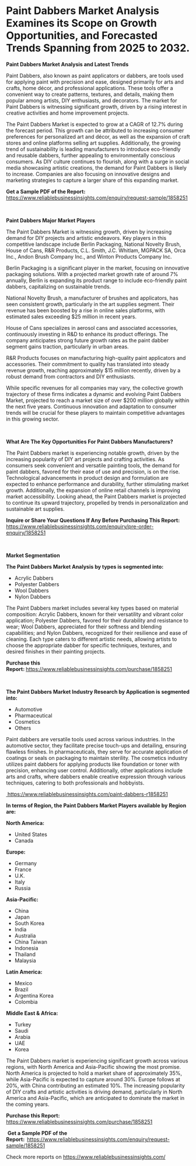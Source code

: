 <p><h1>Paint Dabbers Market Analysis Examines its Scope on Growth Opportunities, and Forecasted Trends Spanning from 2025 to 2032.</h1></p><p><strong>Paint Dabbers Market Analysis and Latest Trends</strong></p>
<p><p>Paint Dabbers, also known as paint applicators or dabbers, are tools used for applying paint with precision and ease, designed primarily for arts and crafts, home décor, and professional applications. These tools offer a convenient way to create patterns, textures, and details, making them popular among artists, DIY enthusiasts, and decorators. The market for Paint Dabbers is witnessing significant growth, driven by a rising interest in creative activities and home improvement projects.</p><p>The Paint Dabbers Market is expected to grow at a CAGR of 12.7% during the forecast period. This growth can be attributed to increasing consumer preferences for personalized art and décor, as well as the expansion of craft stores and online platforms selling art supplies. Additionally, the growing trend of sustainability is leading manufacturers to introduce eco-friendly and reusable dabbers, further appealing to environmentally conscious consumers. As DIY culture continues to flourish, along with a surge in social media showcasing artistic creations, the demand for Paint Dabbers is likely to increase. Companies are also focusing on innovative designs and marketing strategies to capture a larger share of this expanding market.</p></p>
<p><strong>Get a Sample PDF of the Report:&nbsp;</strong> <a href="https://www.reliablebusinessinsights.com/enquiry/request-sample/1858251?utm_campaign=3116&utm_medium=2&utm_source=Github&utm_content=ia&utm_term=05042025&utm_id=paint-dabbers">https://www.reliablebusinessinsights.com/enquiry/request-sample/1858251</a></p>
<p>&nbsp;</p>
<p><strong>Paint Dabbers Major Market Players</strong></p>
<p><p>The Paint Dabbers Market is witnessing growth, driven by increasing demand for DIY projects and artistic endeavors. Key players in this competitive landscape include Berlin Packaging, National Novelty Brush, House of Cans, R&R Products, C.L. Smith, J.C. Whitlam, MGPACK SA, Orca Inc., Andon Brush Company Inc., and Winton Products Company Inc.</p><p>Berlin Packaging is a significant player in the market, focusing on innovative packaging solutions. With a projected market growth rate of around 7% annually, Berlin is expanding its product range to include eco-friendly paint dabbers, capitalizing on sustainable trends.</p><p>National Novelty Brush, a manufacturer of brushes and applicators, has seen consistent growth, particularly in the art supplies segment. Their revenue has been boosted by a rise in online sales platforms, with estimated sales exceeding $25 million in recent years.</p><p>House of Cans specializes in aerosol cans and associated accessories, continuously investing in R&D to enhance its product offerings. The company anticipates strong future growth rates as the paint dabber segment gains traction, particularly in urban areas.</p><p>R&R Products focuses on manufacturing high-quality paint applicators and accessories. Their commitment to quality has translated into steady revenue growth, reaching approximately $15 million recently, driven by a robust demand from contractors and DIY enthusiasts.</p><p>While specific revenues for all companies may vary, the collective growth trajectory of these firms indicates a dynamic and evolving Paint Dabbers Market, projected to reach a market size of over $200 million globally within the next five years. Continuous innovation and adaptation to consumer trends will be crucial for these players to maintain competitive advantages in this growing sector.</p></p>
<p>&nbsp;</p>
<p><strong>What Are The Key Opportunities For Paint Dabbers Manufacturers?</strong></p>
<p><p>The Paint Dabbers market is experiencing notable growth, driven by the increasing popularity of DIY art projects and crafting activities. As consumers seek convenient and versatile painting tools, the demand for paint dabbers, favored for their ease of use and precision, is on the rise. Technological advancements in product design and formulation are expected to enhance performance and durability, further stimulating market growth. Additionally, the expansion of online retail channels is improving market accessibility. Looking ahead, the Paint Dabbers market is projected to continue its upward trajectory, propelled by trends in personalization and sustainable art supplies.</p></p>
<p><strong>Inquire or Share Your Questions If Any Before Purchasing This Report:</strong> <a href="https://www.reliablebusinessinsights.com/enquiry/pre-order-enquiry/1858251?utm_campaign=3116&utm_medium=2&utm_source=Github&utm_content=ia&utm_term=05042025&utm_id=paint-dabbers">https://www.reliablebusinessinsights.com/enquiry/pre-order-enquiry/1858251</a></p>
<p>&nbsp;</p>
<p><strong>Market Segmentation</strong></p>
<p><strong>The Paint Dabbers Market Analysis by types is segmented into:</strong></p>
<p><ul><li>Acrylic Dabbers</li><li>Polyester Dabbers</li><li>Wool Dabbers</li><li>Nylon Dabbers</li></ul></p>
<p><p>The Paint Dabbers market includes several key types based on material composition: Acrylic Dabbers, known for their versatility and vibrant color application; Polyester Dabbers, favored for their durability and resistance to wear; Wool Dabbers, appreciated for their softness and blending capabilities; and Nylon Dabbers, recognized for their resilience and ease of cleaning. Each type caters to different artistic needs, allowing artists to choose the appropriate dabber for specific techniques, textures, and desired finishes in their painting projects.</p></p>
<p><strong>Purchase this Report:&nbsp;</strong><a href="https://www.reliablebusinessinsights.com/purchase/1858251?utm_campaign=3116&utm_medium=2&utm_source=Github&utm_content=ia&utm_term=05042025&utm_id=paint-dabbers">https://www.reliablebusinessinsights.com/purchase/1858251</a></p>
<p>&nbsp;</p>
<p><strong>The Paint Dabbers Market Industry Research by Application is segmented into:</strong></p>
<p><ul><li>Automotive</li><li>Pharmaceutical</li><li>Cosmetics</li><li>Others</li></ul></p>
<p><p>Paint dabbers are versatile tools used across various industries. In the automotive sector, they facilitate precise touch-ups and detailing, ensuring flawless finishes. In pharmaceuticals, they serve for accurate application of coatings or seals on packaging to maintain sterility. The cosmetics industry utilizes paint dabbers for applying products like foundation or toner with precision, enhancing user control. Additionally, other applications include arts and crafts, where dabbers enable creative expression through various techniques, catering to both professionals and hobbyists.</p></p>
<p><a href="https://www.reliablebusinessinsights.com/paint-dabbers-r1858251?utm_campaign=3116&utm_medium=2&utm_source=Github&utm_content=ia&utm_term=05042025&utm_id=paint-dabbers">&nbsp;https://www.reliablebusinessinsights.com/paint-dabbers-r1858251</a></p>
<p><strong>In terms of Region, the Paint Dabbers Market Players available by Region are:</strong></p>
<p>
    <p> <strong> North America: </strong>
        <ul>
            <li>United States</li>
            <li>Canada</li>
        </ul>
        </p> 
    <p> <strong> Europe: </strong>
        <ul>
            <li>Germany</li>
            <li>France</li>
            <li>U.K.</li>
            <li>Italy</li>
            <li>Russia</li>
        </ul>
        </p> 
    <p> <strong> Asia-Pacific: </strong>
        <ul>
            <li>China</li>
            <li>Japan</li>
            <li>South Korea</li>
            <li>India</li>
            <li>Australia</li>
            <li>China Taiwan</li>
            <li>Indonesia</li>
            <li>Thailand</li>
            <li>Malaysia</li>
        </ul>
        </p> 
    <p> <strong> Latin America: </strong>
        <ul>
            <li>Mexico</li>
            <li>Brazil</li>
            <li>Argentina Korea</li>
            <li>Colombia</li>
        </ul>
        </p> 
    <p> <strong> Middle East & Africa: </strong>
        <ul>
            <li>Turkey</li>
            <li>Saudi</li>
            <li>Arabia</li>
            <li>UAE</li>
            <li>Korea</li>
        </ul>
    </p>
    </p>
<p><p>The Paint Dabbers market is experiencing significant growth across various regions, with North America and Asia-Pacific showing the most promise. North America is projected to hold a market share of approximately 35%, while Asia-Pacific is expected to capture around 30%. Europe follows at 20%, with China contributing an estimated 10%. The increasing popularity of DIY crafts and artistic activities is driving demand, particularly in North America and Asia-Pacific, which are anticipated to dominate the market in the coming years.</p></p>
<p><strong>Purchase this Report: </strong><a href="https://www.reliablebusinessinsights.com/purchase/1858251?utm_campaign=3116&utm_medium=2&utm_source=Github&utm_content=ia&utm_term=05042025&utm_id=paint-dabbers">https://www.reliablebusinessinsights.com/purchase/1858251</a></p>
<p>&nbsp;<strong>Get a Sample PDF of the Report:&nbsp;&nbsp;</strong><a href="https://www.reliablebusinessinsights.com/enquiry/request-sample/1858251?utm_campaign=3116&utm_medium=2&utm_source=Github&utm_content=ia&utm_term=05042025&utm_id=paint-dabbers">https://www.reliablebusinessinsights.com/enquiry/request-sample/1858251</a></p>
<p><strong></strong></p>
<p>Check more reports on <a href="https://www.reliablebusinessinsights.com/?utm_campaign=3116&utm_medium=2&utm_source=Github&utm_content=ia&utm_term=05042025&utm_id=paint-dabbers">https://www.reliablebusinessinsights.com/</a></p>